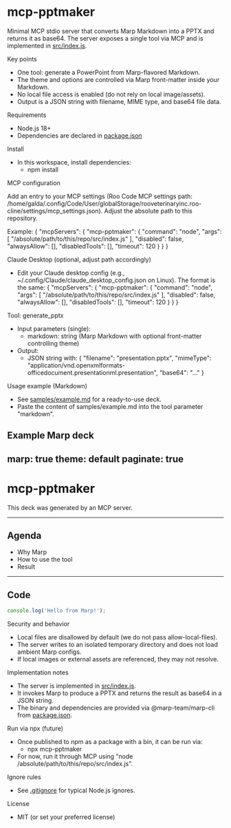 # mcp-pptmaker

Minimal MCP stdio server that converts Marp Markdown into a PPTX and returns it as base64. The server exposes a single tool via MCP and is implemented in [src/index.js](src/index.js).

Key points
- One tool: generate a PowerPoint from Marp-flavored Markdown.
- The theme and options are controlled via Marp front-matter inside your Markdown.
- No local file access is enabled (do not rely on local image/assets).
- Output is a JSON string with filename, MIME type, and base64 file data.

Requirements
- Node.js 18+
- Dependencies are declared in [package.json](package.json)

Install
- In this workspace, install dependencies:
  - npm install

MCP configuration

Add an entry to your MCP settings (Roo Code MCP settings path: /home/galda/.config/Code/User/globalStorage/rooveterinaryinc.roo-cline/settings/mcp_settings.json). Adjust the absolute path to this repository.

Example:
{
  "mcpServers": {
    "mcp-pptmaker": {
      "command": "node",
      "args": [
        "/absolute/path/to/this/repo/src/index.js"
      ],
      "disabled": false,
      "alwaysAllow": [],
      "disabledTools": [],
      "timeout": 120
    }
  }
}

Claude Desktop (optional, adjust path accordingly)
- Edit your Claude desktop config (e.g., ~/.config/Claude/claude_desktop_config.json on Linux). The format is the same:
{
  "mcpServers": {
    "mcp-pptmaker": {
      "command": "node",
      "args": [
        "/absolute/path/to/this/repo/src/index.js"
      ],
      "disabled": false,
      "alwaysAllow": [],
      "disabledTools": [],
      "timeout": 120
    }
  }
}

Tool: generate_pptx
- Input parameters (single):
  - markdown: string (Marp Markdown with optional front-matter controlling theme)
- Output:
  - JSON string with:
    {
      "filename": "presentation.pptx",
      "mimeType": "application/vnd.openxmlformats-officedocument.presentationml.presentation",
      "base64": "..."
    }

Usage example (Markdown)
- See [samples/example.md](samples/example.md) for a ready-to-use deck.
- Paste the content of samples/example.md into the tool parameter "markdown".

Example Marp deck
---
marp: true
theme: default
paginate: true
---
# mcp-pptmaker

This deck was generated by an MCP server.

---
## Agenda

- Why Marp
- How to use the tool
- Result

---
## Code

```js
console.log('Hello from Marp!');
```

Security and behavior
- Local files are disallowed by default (we do not pass allow-local-files).
- The server writes to an isolated temporary directory and does not load ambient Marp configs.
- If local images or external assets are referenced, they may not resolve.

Implementation notes
- The server is implemented in [src/index.js](src/index.js).
- It invokes Marp to produce a PPTX and returns the result as base64 in a JSON string.
- The binary and dependencies are provided via @marp-team/marp-cli from [package.json](package.json).

Run via npx (future)
- Once published to npm as a package with a bin, it can be run via:
  - npx mcp-pptmaker
- For now, run it through MCP using "node /absolute/path/to/this/repo/src/index.js".

Ignore rules
- See [.gitignore](.gitignore) for typical Node.js ignores.

License
- MIT (or set your preferred license)